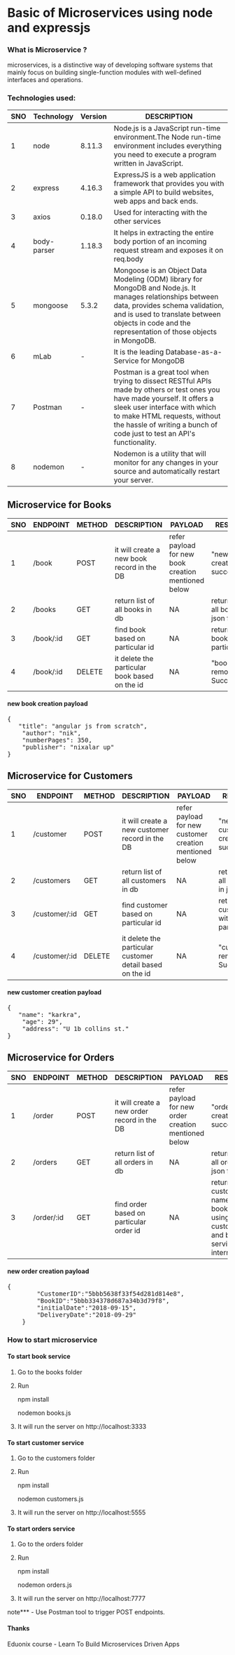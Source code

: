 # Basic of Microservices using node and expressjs

### What is Microservice ?
<p>microservices, is a distinctive way of developing software systems that mainly focus on building single-function modules with well-defined interfaces and operations. </p>

### Technologies used:

| __SNO__ | __Technology__ | __Version__ |__DESCRIPTION__ |
|-------------|------------|------------|------------|
| 1         |  node   |  8.11.3  |  Node.js is a JavaScript run-time environment.The Node run-time environment includes everything you need to execute a program written in JavaScript. | 
| 2        |   express  |  4.16.3  |    ExpressJS is a web application framework that provides you with a simple API to build websites, web apps and back ends.|
| 3         |   axios  |  0.18.0  |  Used for interacting with the other services|  
| 4         |   body-parser  |  1.18.3  | It helps in extracting the entire body portion of an incoming request stream and exposes it on req.body|   
| 5        |   mongoose  | 5.3.2   |  Mongoose is an Object Data Modeling (ODM) library for MongoDB and Node.js. It manages relationships between data, provides schema validation, and is used to translate between objects in code and the representation of those objects in MongoDB.|  
| 6         |   mLab  |  -  |   It is the leading Database-as-a-Service for MongoDB|  
| 7         |  Postman   |  -  |  Postman is a great tool when trying to dissect RESTful APIs made by others or test ones you have made yourself. It offers a sleek user interface with which to make HTML requests, without the hassle of writing a bunch of code just to test an API's functionality.|  
| 8        |  nodemon   |  -  |  Nodemon is a utility that will monitor for any changes in your source and automatically restart your server.| 


## Microservice for Books
  

| __SNO__ | __ENDPOINT__ | __METHOD__ |__DESCRIPTION__ |__PAYLOAD__ |__RESPONSE__|
|-------------|------------|------------|------------|------------|------------|
| 1         | /book     | POST      | it will create a new book record in the DB     | refer payload for new book creation mentioned below    | "new book created successfully" |
| 2         | /books     | GET      | return list of all books in db     | NA      |return list of all books  in json format     |
| 3         | /book/:id     | GET      | find book based on particular id     | NA      |return json of book with particular id      |
| 4         | /book/:id     | DELETE      | it delete the particular book based on the id     | NA      | "book removed Successfully"      |



#### new book creation payload

   <pre>{
   "title": "angular js from scratch",
    "author": "nik",
    "numberPages": 350,
    "publisher": "nixalar up"
}</pre>


## Microservice for Customers


| __SNO__ | __ENDPOINT__ | __METHOD__ |__DESCRIPTION__ |__PAYLOAD__ |__RESPONSE__|
|-------------|------------|------------|------------|------------|------------|
| 1         | /customer     | POST      | it will create a new customer record in the DB     | refer payload for new customer creation mentioned below    | "new customer created successfully" |
| 2         | /customers     | GET      | return list of all customers in db     | NA      |return list of all customers in json format     |
| 3         | /customer/:id     | GET      | find customer based on particular id     | NA      |return customer with particular id      |
| 4         | /customer/:id     | DELETE      | it delete the particular customer detail based on the id     | NA      | "customer removed Successfully"      |



#### new customer creation payload

   <pre>{
   "name": "karkra",
    "age": 29",
    "address": "U 1b collins st."
}</pre>


## Microservice for Orders


| __SNO__ | __ENDPOINT__ | __METHOD__ |__DESCRIPTION__ |__PAYLOAD__ |__RESPONSE__|
|-------------|------------|------------|------------|------------|------------|
| 1         | /order     | POST      | it will create a new order record in the DB     | refer payload for new order creation mentioned below    | "order created successfully" |
| 2         | /orders     | GET      | return list of all orders in db     | NA      |return list of all orders in json format     |
| 3         | /order/:id    | GET      | find order based on particular order id     | NA      |return customer name  and book title by using the customer and book service internally      |



#### new order creation payload

   <pre>{
        "CustomerID":"5bbb5638f33f54d281d814e8",
        "BookID":"5bbb334378d687a34b3d79f8",
        "initialDate":"2018-09-15",
        "DeliveryDate":"2018-09-29"
    }
</pre>

### How to start microservice
#### To start book service

1) Go to the books folder
2) Run 
    
    npm install

    nodemon books.js

3) It will run the server on http://localhost:3333

#### To start customer service

1) Go to the customers folder
2) Run 
    
    npm install

    nodemon customers.js

3) It will run the server on http://localhost:5555

#### To start orders service

1) Go to the orders folder
2) Run 
    
    npm install

    nodemon orders.js

3) It will run the server on http://localhost:7777

note*** - Use Postman tool to trigger POST endpoints.

#### Thanks
Eduonix course - Learn To Build Microservices Driven Apps
